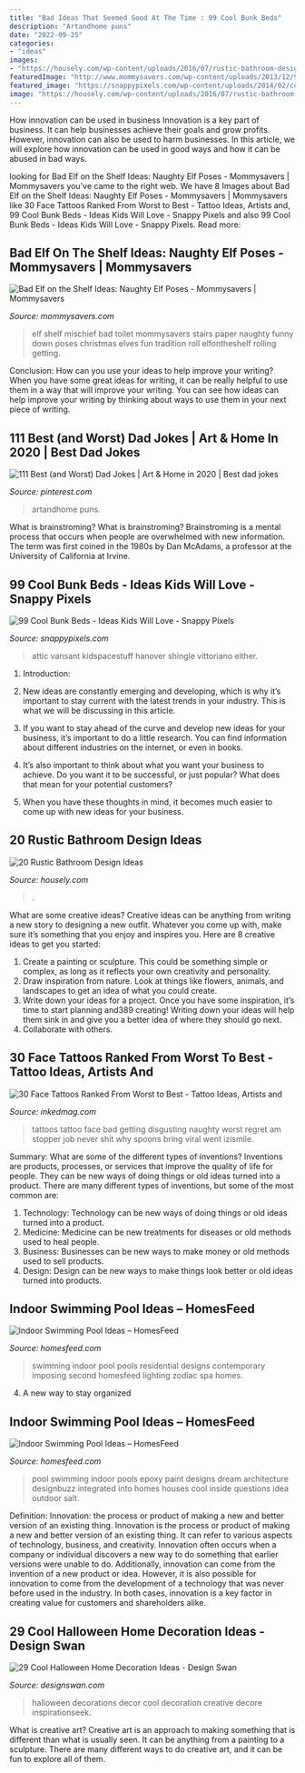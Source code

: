 ```yaml
---
title: "Bad Ideas That Seemed Good At The Time : 99 Cool Bunk Beds"
description: "Artandhome puns"
date: "2022-09-25"
categories:
- "ideas"
images:
- "https://housely.com/wp-content/uploads/2016/07/rustic-bathroom-design-ideas.jpg"
featuredImage: "http://www.mommysavers.com/wp-content/uploads/2013/12/900x900px-LL-4dbd4ac6_IMG_6802-2.jpeg"
featured_image: "https://snappypixels.com/wp-content/uploads/2014/02/cool-bunk-bed-ideas-70.jpg"
image: "https://housely.com/wp-content/uploads/2016/07/rustic-bathroom-design-ideas.jpg"
---
```



How innovation can be used in business
Innovation is a key part of business. It can help businesses achieve their goals and grow profits. However, innovation can also be used to harm businesses. In this article, we will explore how innovation can be used in good ways and how it can be abused in bad ways.

	

		
looking for Bad Elf on the Shelf Ideas: Naughty Elf Poses - Mommysavers | Mommysavers you've came to the right web. We have 8 Images about Bad Elf on the Shelf Ideas: Naughty Elf Poses - Mommysavers | Mommysavers like 30 Face Tattoos Ranked From Worst to Best - Tattoo Ideas, Artists and, 99 Cool Bunk Beds - Ideas Kids Will Love - Snappy Pixels and also 99 Cool Bunk Beds - Ideas Kids Will Love - Snappy Pixels. Read more:
		
    
## Bad Elf On The Shelf Ideas: Naughty Elf Poses - Mommysavers | Mommysavers

<img loading=lazy src="http://www.mommysavers.com/wp-content/uploads/2013/12/900x900px-LL-4dbd4ac6_IMG_6802-2.jpeg" onerror="this.onerror=null;this.src='https://tse4.mm.bing.net/th?id=OIP.UOOEUjmo45sNvPLLTsiEHgHaLH&amp;pid=15.1';" alt="Bad Elf on the Shelf Ideas: Naughty Elf Poses - Mommysavers | Mommysavers">

_Source: mommysavers.com_

>elf shelf mischief bad toilet mommysavers stairs paper naughty funny down poses christmas elves fun tradition roll elfontheshelf rolling getting. 

	

Conclusion: How can you use your ideas to help improve your writing?
When you have some great ideas for writing, it can be really helpful to use them in a way that will improve your writing. You can see how ideas can help improve your writing by thinking about ways to use them in your next piece of writing.

    
## 111 Best (and Worst) Dad Jokes | Art &amp; Home In 2020 | Best Dad Jokes

<img loading=lazy src="https://i.pinimg.com/736x/04/e5/df/04e5df310508459c6c0d29c9141ec1e9.jpg" onerror="this.onerror=null;this.src='https://tse1.mm.bing.net/th?id=OIP.MzQ7AeZhP8fyF72uF38-nwHaQq&amp;pid=15.1';" alt="111 Best (and Worst) Dad Jokes | Art &amp; Home in 2020 | Best dad jokes">

_Source: pinterest.com_

>artandhome puns. 

	

What is brainstroming?
What is brainstroming? Brainstroming is a mental process that occurs when people are overwhelmed with new information. The term was first coined in the 1980s by Dan McAdams, a professor at the University of California at Irvine.

    
## 99 Cool Bunk Beds - Ideas Kids Will Love - Snappy Pixels

<img loading=lazy src="https://snappypixels.com/wp-content/uploads/2014/02/cool-bunk-bed-ideas-70.jpg" onerror="this.onerror=null;this.src='https://tse2.mm.bing.net/th?id=OIP.OHzoFsxVmsI1fHLT-c6uiwHaJ4&amp;pid=15.1';" alt="99 Cool Bunk Beds - Ideas Kids Will Love - Snappy Pixels">

_Source: snappypixels.com_

>attic vansant kidspacestuff hanover shingle vittoriano either. 

	

1. Introduction:
1. New ideas are constantly emerging and developing, which is why it’s important to stay current with the latest trends in your industry. This is what we will be discussing in this article.
2. If you want to stay ahead of the curve and develop new ideas for your business, it’s important to do a little research. You can find information about different industries on the internet, or even in books.

3. It’s also important to think about what you want your business to achieve. Do you want it to be successful, or just popular? What does that mean for your potential customers?

4. When you have these thoughts in mind, it becomes much easier to come up with new ideas for your business.

    
## 20 Rustic Bathroom Design Ideas

<img loading=lazy src="https://housely.com/wp-content/uploads/2016/07/rustic-bathroom-design-ideas.jpg" onerror="this.onerror=null;this.src='https://tse2.mm.bing.net/th?id=OIP.Iz2qxXIq3o7b0JjFWIp23QHaFj&amp;pid=15.1';" alt="20 Rustic Bathroom Design Ideas">

_Source: housely.com_

>. 

	

What are some creative ideas?
Creative ideas can be anything from writing a new story to designing a new outfit. Whatever you come up with, make sure it’s something that you enjoy and inspires you. Here are 8 creative ideas to get you started: 
1) Create a painting or sculpture. This could be something simple or complex, as long as it reflects your own creativity and personality. 
2) Draw inspiration from nature. Look at things like flowers, animals, and landscapes to get an idea of what you could create. 
3) Write down your ideas for a project. Once you have some inspiration, it’s time to start planning and389 creating! Writing down your ideas will help them sink in and give you a better idea of where they should go next. 
4) Collaborate with others.

    
## 30 Face Tattoos Ranked From Worst To Best - Tattoo Ideas, Artists And

<img loading=lazy src="https://www.inkedmag.com/.image/ar_3:2%2Cc_limit%2Ccs_srgb%2Cq_auto:good%2Cw_700/MTU5MDMxOTg0NTA3MzMyMjQ1/screen-shot-2018-08-02-at-93936-am.png" onerror="this.onerror=null;this.src='https://tse1.mm.bing.net/th?id=OIP.itIIIY3UcgTd6y7UZLBecwAAAA&amp;pid=15.1';" alt="30 Face Tattoos Ranked From Worst to Best - Tattoo Ideas, Artists and">

_Source: inkedmag.com_

>tattoos tattoo face bad getting disgusting naughty worst regret am stopper job never shit why spoons bring viral went izismile. 

	

Summary: What are some of the different types of inventions?
Inventions are products, processes, or services that improve the quality of life for people. They can be new ways of doing things or old ideas turned into a product. There are many different types of inventions, but some of the most common are:
1) Technology: Technology can be new ways of doing things or old ideas turned into a product.
2) Medicine: Medicine can be new treatments for diseases or old methods used to heal people.
3) Business: Businesses can be new ways to make money or old methods used to sell products.
4) Design: Design can be new ways to make things look better or old ideas turned into products.

    
## Indoor Swimming Pool Ideas – HomesFeed

<img loading=lazy src="https://homesfeed.com/wp-content/uploads/2015/10/Indoor-Big-Swimming-Pool-With-Best-Lighting.jpg" onerror="this.onerror=null;this.src='https://tse1.mm.bing.net/th?id=OIP.KbQmLUVripcyQJFHA1HGlwHaE8&amp;pid=15.1';" alt="Indoor Swimming Pool Ideas – HomesFeed">

_Source: homesfeed.com_

>swimming indoor pool pools residential designs contemporary imposing second homesfeed lighting zodiac spa homes. 

	

4. A new way to stay organized

    
## Indoor Swimming Pool Ideas – HomesFeed

<img loading=lazy src="http://homesfeed.com/wp-content/uploads/2015/10/Custome-Indoor-Swimming-Pool-With-Unique-Architecture-Of-Ceiling.jpg" onerror="this.onerror=null;this.src='https://tse2.mm.bing.net/th?id=OIP.1WFgrAOpjYftE57Zu-UhUAHaLJ&amp;pid=15.1';" alt="Indoor Swimming Pool Ideas – HomesFeed">

_Source: homesfeed.com_

>pool swimming indoor pools epoxy paint designs dream architecture designbuzz integrated into homes houses cool inside questions idea outdoor salt. 

	

Definition: Innovation: the process or product of making a new and better version of an existing thing.
Innovation is the process or product of making a new and better version of an existing thing. It can refer to various aspects of technology, business, and creativity. Innovation often occurs when a company or individual discovers a new way to do something that earlier versions were unable to do. Additionally, innovation can come from the invention of a new product or idea. However, it is also possible for innovation to come from the development of a technology that was never before used in the industry. In both cases, innovation is a key factor in creating value for customers and shareholders alike.

    
## 29 Cool Halloween Home Decoration Ideas - Design Swan

<img loading=lazy src="https://img.designswan.com/2013/09/halloween/8.jpg" onerror="this.onerror=null;this.src='https://tse4.mm.bing.net/th?id=OIP.CYeWHXgeHdtesKWI_7nfEwHaJ4&amp;pid=15.1';" alt="29 Cool Halloween Home Decoration Ideas - Design Swan">

_Source: designswan.com_

>halloween decorations decor cool decoration creative decore inspirationseek. 

	

What is creative art?
Creative art is an approach to making something that is different than what is usually seen. It can be anything from a painting to a sculpture. There are many different ways to do creative art, and it can be fun to explore all of them.

